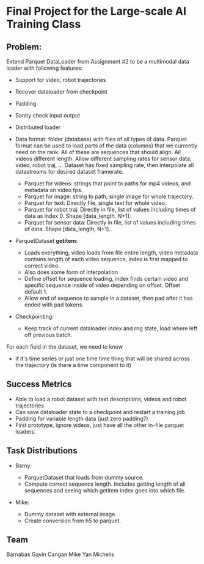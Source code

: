 # Final Project for the Large-scale AI Training Class

## Problem:
Extend Parquet DataLoader from Assignment #2 to be a multimodal data loader with following features:
- Support for video, robot trajectories
- Recover dataloader from checkpoint
- Padding
- Sanity check input output
- Distributed loader

- Data format: folder (database) with files of all types of data. Parquet format can be used to load parts of the data (columns) that we currently need on the rank. All of these are sequences that should align. All videos different length. Allow different sampling rates for sensor data, video, robot traj, ... Dataset has fixed sampling rate, then interpolate all datastreams for desired dataset framerate.
    - Parquet for videos: strings that point to paths for mp4 videos, and metadata on video fps.
    - Parquet for image: string to path, single image for whole trajectory.
    - Parquet for text: Directly file, single text for whole video.
    - Parquet for robot traj: Directly in file, list of values including times of data as index 0. Shape [data_length, N+1].
    - Parquet for sensor data: Directly in file, list of values including times of data. Shape [data_length, N+1].

- ParquetDataset __getitem__: 
    - Loads everything, video loads from file entire length, video metadata contains length of each video sequence, index is first mapped to correct video.
    - Also does some form of interpolation
    - Define offset for sequence loading, index finds certain video and specific sequence inside of video depending on offset. Offset default 1.
    - Allow end of sequence to sample in a dataset, then pad after it has ended with pad tokens.

- Checkpointing: 
    - Keep track of current dataloader index and rng state, load where left off previous batch.

For each field in the dataset, we need to know
- if it's time series or just one time time thing that will be shared across the trajectory (is there a time component to it)


## Success Metrics
- Able to load a robot dataset with text descriptions, videos and robot trajectories
- Can save dataloader state to a checkpoint and restart a training job
- Padding for variable length data (just zero padding?)
- First prototype, ignore videos, just have all the other in-file parquet loaders.


## Task Distributions
- Barny:
    - ParquetDataset that loads from dummy source.
    - Compute correct sequence length. Includes getting length of all sequences and seeing which getitem index goes into which file.

- Mike:
    - Dummy dataset with external image.
    - Create conversion from h5 to parquet.


## Team
Barnabas Gavin Cangan
Mike Yan Michelis